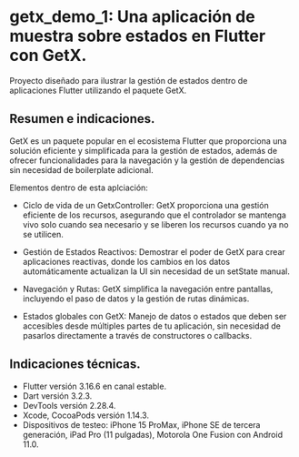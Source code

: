 # getx_demo_1: Una aplicación de muestra sobre estados en Flutter con GetX.

Proyecto diseñado para ilustrar la gestión de estados dentro de aplicaciones Flutter utilizando el paquete GetX.

## Resumen e indicaciones.

GetX es un paquete popular en el ecosistema Flutter que proporciona una solución eficiente y simplificada para la gestión de estados, además de ofrecer funcionalidades para la navegación y la gestión de dependencias sin necesidad de boilerplate adicional. 

Elementos dentro de esta aplciación:

- Ciclo de vida de un GetxController: GetX proporciona una gestión eficiente de los recursos, asegurando que el controlador se mantenga vivo solo cuando sea necesario y se liberen los recursos cuando ya no se utilicen.

- Gestión de Estados Reactivos: Demostrar el poder de GetX para crear aplicaciones reactivas, donde los cambios en los datos automáticamente actualizan la UI sin necesidad de un setState manual.

- Navegación y Rutas: GetX simplifica la navegación entre pantallas, incluyendo el paso de datos y la gestión de rutas dinámicas.

- Estados globales con GetX: Manejo de datos o estados que deben ser accesibles desde múltiples partes de tu aplicación, sin necesidad de pasarlos directamente a través de constructores o callbacks.

## Indicaciones técnicas.


* Flutter versión 3.16.6 en canal estable.
* Dart versión 3.2.3.
* DevTools versión 2.28.4.
* Xcode, CocoaPods versión 1.14.3.
* Dispositivos de testeo: iPhone 15 ProMax, iPhone SE de tercera generación, iPad Pro (11 pulgadas), Motorola One Fusion con Android 11.0.



